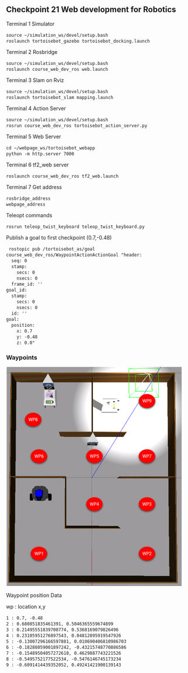 ## Checkpoint 21 Web development for Robotics

Terminal 1 Simulator

```
source ~/simulation_ws/devel/setup.bash
roslaunch tortoisebot_gazebo tortoisebot_docking.launch
```

Terminal 2 Rosbridge

```
source ~/simulation_ws/devel/setup.bash
roslaunch course_web_dev_ros web.launch
```

Terminal 3 Slam on Rviz

```
source ~/simulation_ws/devel/setup.bash
roslaunch tortoisebot_slam mapping.launch
```

Terminal 4 Action Server

```
source ~/simulation_ws/devel/setup.bash
rosrun course_web_dev_ros tortoisebot_action_server.py
```

Terminal 5 Web Server

```
cd ~/webpage_ws/tortoisebot_webapp
python -m http.server 7000
```

Terminal 6 tf2_web server

```
roslaunch course_web_dev_ros tf2_web.launch
```

Terminal 7 Get address

```
rosbridge_address
webpage_address
```

Teleopt commands

```
rosrun teleop_twist_keyboard teleop_twist_keyboard.py
```

Publish a goal to first checkpoint (0.7,-0.48)

```
 rostopic pub /tortoisebot_as/goal course_web_dev_ros/WaypointActionActionGoal "header:
  seq: 0
  stamp:
    secs: 0
    nsecs: 0
  frame_id: ''
goal_id:
  stamp:
    secs: 0
    nsecs: 0
  id: ''
goal:
  position:
    x: 0.7
    y: -0.48
    z: 0.0"
```

### Waypoints 

![alt text](waypoints_with_buttons.png)


Waypoint position Data 

wp : location x,y

```
1 : 0.7, -0.48
2 : 0.680851835461391, 0.5046365559674899
3 : 0.21495551839700774, 0.5368169079826496
4 : 0.23105951276897543, 0.04812895919547926
5 : -0.13007296166597881, 0.010690406810986703
6 : -0.18288059001897242, -0.43215748770886586
7 : -0.15489504057272618, 0.4629887743221526
8 : -0.5495752177522534, -0.5476146745173234
9 : -0.6091414439352052, 0.49241421900139143
```